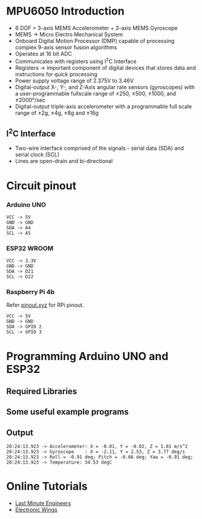# MPU6050 Introduction
- 6 DOF = 3-axis MEMS Accelerometer + 3-axis MEMS Gyroscope
- MEMS -> Micro Electro Mechanical System
- Onboard Digital Motion Processor (DMP) capable of processing complex 9-axis sensor fusion algorithms
- Operates at 16 bit ADC
- Communicates with registers using I<sup>2</sup>C Interface
- Registers -> important component of digital devices that stores data and instructions for quick processing
- Power supply voltage range of 2.375V to 3.46V
- Digital-output X-, Y-, and Z-Axis angular rate sensors (gyroscopes) with a user-programmable fullscale range of ±250, ±500, ±1000, and ±2000°/sec
- Digital-output triple-axis accelerometer with a programmable full scale range of ±2g, ±4g, ±8g and ±16g

## I<sup>2</sup>C Interface
- Two-wire interface comprised of the signals - serial data (SDA) and serial clock (SCL)
- Lines are open-drain and bi-directional

# Circuit pinout
### Arduino UNO
```
VCC -> 5V
GND -> GND
SDA -> A4
SCL -> A5
```

### ESP32 WROOM
```
VCC -> 3.3V
GND -> GND
SDA -> D21
SCL -> D22
```

### Raspberry Pi 4b
Refer [pinout.xyz](https://pinout.xyz/) for RPi pinout.
```
VCC -> 5V
GND -> GND
SDA -> GPIO 2
SCL -> GPIO 3
```

# Programming Arduino UNO and ESP32

## Required Libraries

## Some useful example programs

## Output
```terminal
20:24:13.923 -> Accelerometer: X = -0.01, Y = -0.02, Z = 1.01 m/s^2
20:24:13.923 -> Gyroscope    : X = -2.11, Y = 2.53, Z = 3.77 deg/s
20:24:13.923 -> Roll = -0.91 deg; Pitch = -0.66 deg; Yaw = -0.91 deg;
20:24:13.923 -> Temperature: 34.53 degC
```

# Online Tutorials
- [Last Minute Engineers](https://lastminuteengineers.com/mpu6050-accel-gyro-arduino-tutorial/)
- [Electronic Wings](https://www.electronicwings.com/sensors-modules/mpu6050-gyroscope-accelerometer-temperature-sensor-module)